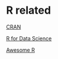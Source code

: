 ---
---

# R related

[CRAN](https://cran.r-project.org/)

[R for Data Science](http://r4ds.had.co.nz/)

[Awesome R](https://awesome-r.com/)
